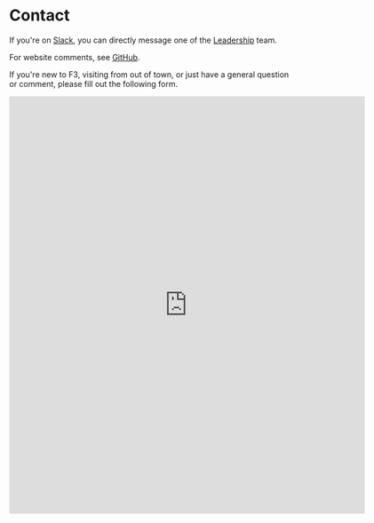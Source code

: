 # Contact

If you're on [Slack](/slack), you can directly message one of the [Leadership](/leadership) team.

For website comments, see [GitHub](https://github.com/f3peakcity/f3peakcity.github.io).

If you're new to F3, visiting from out of town, or just have a general question or comment, please fill out the following form.

<iframe src="https://docs.google.com/forms/d/e/1FAIpQLSfE9sQy379OL3wxsoxUy_yNRmRv2g1psGgP0y0UwNCirBcY4w/viewform?embedded=true" width="640" height="752" frameborder="0" marginheight="0" marginwidth="0">Loading…</iframe>
